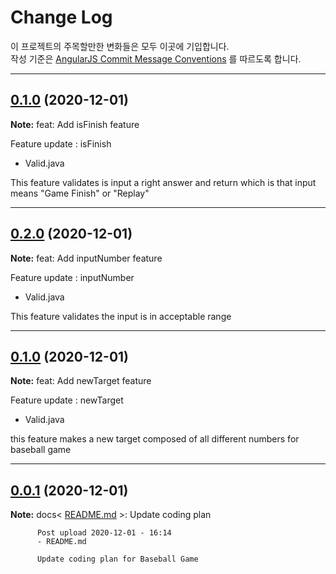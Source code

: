 # Change Log

이 프로젝트의 주목할만한 변화들은 모두 이곳에 기입합니다.  
작성 기준은 [AngularJS Commit Message Conventions](https://gist.github.com/stephenparish/9941e89d80e2bc58a153) 를 따르도록 합니다.  



---
## [0.1.0](https://github.com/weirdbb91/java-baseball-precourse/commit/3430c584c0c10a4ea4c7778330acf55fd5ad18f2) (2020-12-01)

**Note:** feat<Valid>: Add isFinish feature

Feature update : isFinish
- Valid.java

This feature validates is input a right answer and return which is that input means "Game Finish" or "Replay"

---
## [0.2.0](https://github.com/weirdbb91/java-baseball-precourse/commit/581c209ed8a2bb411b096446234dfcac2c5f8f13) (2020-12-01)

**Note:** feat<Valid>: Add inputNumber feature

Feature update : inputNumber
- Valid.java

This feature validates the input is in acceptable range

---
## [0.1.0](https://github.com/weirdbb91/java-baseball-precourse/commit/3c27fe98828c7832296f55dad6062e47569a7444) (2020-12-01)

**Note:** feat<Valid>: Add newTarget feature

Feature update : newTarget
- Valid.java

this feature makes a new target composed of all different numbers for baseball game

---
## [0.0.1](https://github.com/weirdbb91/java-baseball-precourse/commit/83a7c97f3a7783afe0a20f9bd374788b28ebc3c4) (2020-12-01)

**Note:** docs< [README.md](https://github.com/weirdbb91/java-baseball-precourse/commit/2f9512d798f91eb7733ea6a0618f9a2a6f6d5598#diff-b335630551682c19a781afebcf4d07bf978fb1f8ac04c6bf87428ed5106870f5) >: Update coding plan

          Post upload 2020-12-01 - 16:14
          - README.md
          
          Update coding plan for Baseball Game
